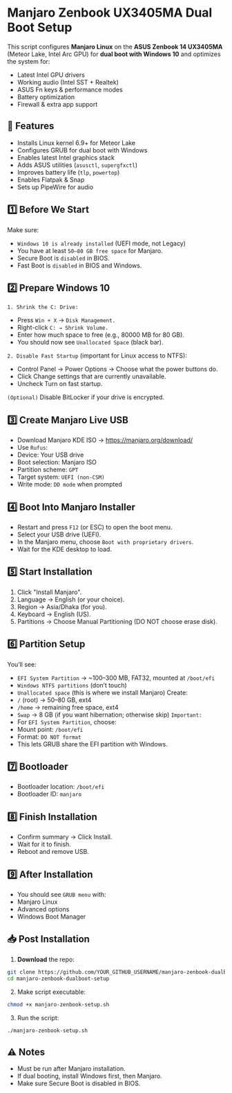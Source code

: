 # Manjaro Zenbook UX3405MA Dual Boot Setup

This script configures **Manjaro Linux** on the **ASUS Zenbook 14 UX3405MA** (Meteor Lake, Intel Arc GPU) for **dual boot with Windows 10** and optimizes the system for:
- Latest Intel GPU drivers
- Working audio (Intel SST + Realtek)
- ASUS Fn keys & performance modes
- Battery optimization
- Firewall & extra app support

## 🚀 Features
- Installs Linux kernel 6.9+ for Meteor Lake
- Configures GRUB for dual boot with Windows
- Enables latest Intel graphics stack
- Adds ASUS utilities (`asusctl`, `supergfxctl`)
- Improves battery life (`tlp`, `powertop`)
- Enables Flatpak & Snap
- Sets up PipeWire for audio

## 1️⃣ Before We Start
Make sure:

- `Windows 10 is already installed` (UEFI mode, not Legacy)
- You have at least `50–80 GB free space` for Manjaro.
- Secure Boot is `disabled` in BIOS.
- Fast Boot is `disabled` in BIOS and Windows.

## 2️⃣ Prepare Windows 10
`1. Shrink the C: Drive:`
- Press ```Win + X``` →  `Disk Management.`
- Right-click `C: → Shrink Volume.`
- Enter how much space to free (e.g., 80000 MB for 80 GB).
- You should now see `Unallocated Space` (black bar).

`2. Disable Fast Startup` (important for Linux access to NTFS):
- Control Panel → Power Options → Choose what the power buttons do.
- Click Change settings that are currently unavailable.
- Uncheck Turn on fast startup.

`(Optional)` Disable BitLocker if your drive is encrypted.

## 3️⃣ Create Manjaro Live USB
- Download Manjaro KDE ISO → https://manjaro.org/download/
- Use `Rufus`:
 - Device: Your USB drive
 - Boot selection: Manjaro ISO
 - Partition scheme: `GPT`
 - Target system: `UEFI (non-CSM)`
 - Write mode: `DD mode` when prompted

## 4️⃣ Boot Into Manjaro Installer
- Restart and press `F12` (or ESC) to open the boot menu.
- Select your USB drive (UEFI).
- In the Manjaro menu, choose `Boot with proprietary drivers`.
- Wait for the KDE desktop to load.

## 5️⃣ Start Installation
1. Click "Install Manjaro".
2. Language → English (or your choice).
3. Region → Asia/Dhaka (for you).
4. Keyboard → English (US).
5. Partitions → Choose Manual Partitioning (DO NOT choose erase disk).

## 6️⃣ Partition Setup
You’ll see:
 - `EFI System Partition` → ~100–300 MB, FAT32, mounted at ```/boot/efi```
 - `Windows NTFS partitions` (don’t touch)
 - `Unallocated space` (this is where we install Manjaro)
Create:
 - ```/``` (root) → 50–80 GB, ext4
 - ```/home``` → remaining free space, ext4
 - `Swap` → 8 GB (if you want hibernation; otherwise skip)
`Important:`
 - For `EFI System Partition`, choose:
- Mount point: ```/boot/efi```
- Format: `DO NOT format`
- This lets GRUB share the EFI partition with Windows.

## 7️⃣ Bootloader
- Bootloader location: ```/boot/efi```
- Bootloader ID: ```manjaro```

## 8️⃣ Finish Installation
- Confirm summary → Click Install.
- Wait for it to finish.
- Reboot and remove USB.

## 9️⃣ After Installation
- You should see `GRUB menu` with:
 - Manjaro Linux
 - Advanced options
 - Windows Boot Manager

## 📥 Post Installation
1. **Download** the repo:
```bash
git clone https://github.com/YOUR_GITHUB_USERNAME/manjaro-zenbook-dualboot-setup.git
cd manjaro-zenbook-dualboot-setup
```
2. Make script executable:
```bash
chmod +x manjaro-zenbook-setup.sh
```

3. Run the script:
```bash
./manjaro-zenbook-setup.sh
```

## ⚠️ Notes
- Must be run after Manjaro installation.
- If dual booting, install Windows first, then Manjaro.
- Make sure Secure Boot is disabled in BIOS.
